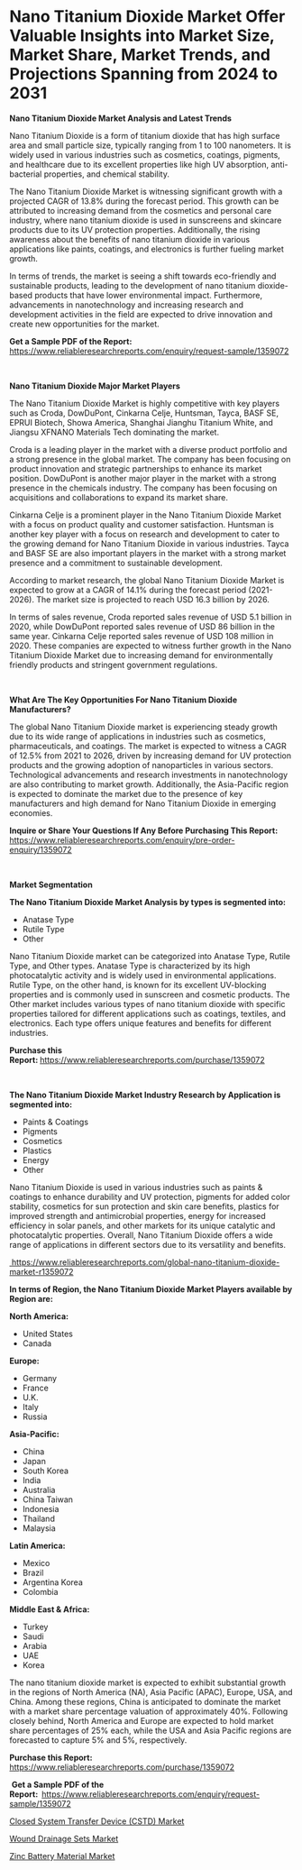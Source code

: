 <p><h1>Nano Titanium Dioxide Market Offer Valuable Insights into Market Size, Market Share, Market Trends, and Projections Spanning from 2024 to 2031</h1></p><p><strong>Nano Titanium Dioxide Market Analysis and Latest Trends</strong></p>
<p><p>Nano Titanium Dioxide is a form of titanium dioxide that has high surface area and small particle size, typically ranging from 1 to 100 nanometers. It is widely used in various industries such as cosmetics, coatings, pigments, and healthcare due to its excellent properties like high UV absorption, anti-bacterial properties, and chemical stability.</p><p>The Nano Titanium Dioxide Market is witnessing significant growth with a projected CAGR of 13.8% during the forecast period. This growth can be attributed to increasing demand from the cosmetics and personal care industry, where nano titanium dioxide is used in sunscreens and skincare products due to its UV protection properties. Additionally, the rising awareness about the benefits of nano titanium dioxide in various applications like paints, coatings, and electronics is further fueling market growth.</p><p>In terms of trends, the market is seeing a shift towards eco-friendly and sustainable products, leading to the development of nano titanium dioxide-based products that have lower environmental impact. Furthermore, advancements in nanotechnology and increasing research and development activities in the field are expected to drive innovation and create new opportunities for the market.</p></p>
<p><strong>Get a Sample PDF of the Report:&nbsp;</strong> <a href="https://www.reliableresearchreports.com/enquiry/request-sample/1359072">https://www.reliableresearchreports.com/enquiry/request-sample/1359072</a></p>
<p>&nbsp;</p>
<p><strong>Nano Titanium Dioxide Major Market Players</strong></p>
<p><p>The Nano Titanium Dioxide Market is highly competitive with key players such as Croda, DowDuPont, Cinkarna Celje, Huntsman, Tayca, BASF SE, EPRUI Biotech, Showa America, Shanghai Jianghu Titanium White, and Jiangsu XFNANO Materials Tech dominating the market. </p><p>Croda is a leading player in the market with a diverse product portfolio and a strong presence in the global market. The company has been focusing on product innovation and strategic partnerships to enhance its market position. DowDuPont is another major player in the market with a strong presence in the chemicals industry. The company has been focusing on acquisitions and collaborations to expand its market share.</p><p>Cinkarna Celje is a prominent player in the Nano Titanium Dioxide Market with a focus on product quality and customer satisfaction. Huntsman is another key player with a focus on research and development to cater to the growing demand for Nano Titanium Dioxide in various industries. Tayca and BASF SE are also important players in the market with a strong market presence and a commitment to sustainable development.</p><p>According to market research, the global Nano Titanium Dioxide Market is expected to grow at a CAGR of 14.1% during the forecast period (2021-2026). The market size is projected to reach USD 16.3 billion by 2026. </p><p>In terms of sales revenue, Croda reported sales revenue of USD 5.1 billion in 2020, while DowDuPont reported sales revenue of USD 86 billion in the same year. Cinkarna Celje reported sales revenue of USD 108 million in 2020. These companies are expected to witness further growth in the Nano Titanium Dioxide Market due to increasing demand for environmentally friendly products and stringent government regulations.</p></p>
<p>&nbsp;</p>
<p><strong>What Are The Key Opportunities For Nano Titanium Dioxide Manufacturers?</strong></p>
<p><p>The global Nano Titanium Dioxide market is experiencing steady growth due to its wide range of applications in industries such as cosmetics, pharmaceuticals, and coatings. The market is expected to witness a CAGR of 12.5% from 2021 to 2026, driven by increasing demand for UV protection products and the growing adoption of nanoparticles in various sectors. Technological advancements and research investments in nanotechnology are also contributing to market growth. Additionally, the Asia-Pacific region is expected to dominate the market due to the presence of key manufacturers and high demand for Nano Titanium Dioxide in emerging economies.</p></p>
<p><strong>Inquire or Share Your Questions If Any Before Purchasing This Report:</strong> <a href="https://www.reliableresearchreports.com/enquiry/pre-order-enquiry/1359072">https://www.reliableresearchreports.com/enquiry/pre-order-enquiry/1359072</a></p>
<p>&nbsp;</p>
<p><strong>Market Segmentation</strong></p>
<p><strong>The Nano Titanium Dioxide Market Analysis by types is segmented into:</strong></p>
<p><ul><li>Anatase Type</li><li>Rutile Type</li><li>Other</li></ul></p>
<p><p>Nano Titanium Dioxide market can be categorized into Anatase Type, Rutile Type, and Other types. Anatase Type is characterized by its high photocatalytic activity and is widely used in environmental applications. Rutile Type, on the other hand, is known for its excellent UV-blocking properties and is commonly used in sunscreen and cosmetic products. The Other market includes various types of nano titanium dioxide with specific properties tailored for different applications such as coatings, textiles, and electronics. Each type offers unique features and benefits for different industries.</p></p>
<p><strong>Purchase this Report:&nbsp;</strong><a href="https://www.reliableresearchreports.com/purchase/1359072">https://www.reliableresearchreports.com/purchase/1359072</a></p>
<p>&nbsp;</p>
<p><strong>The Nano Titanium Dioxide Market Industry Research by Application is segmented into:</strong></p>
<p><ul><li>Paints & Coatings</li><li>Pigments</li><li>Cosmetics</li><li>Plastics</li><li>Energy</li><li>Other</li></ul></p>
<p><p>Nano Titanium Dioxide is used in various industries such as paints & coatings to enhance durability and UV protection, pigments for added color stability, cosmetics for sun protection and skin care benefits, plastics for improved strength and antimicrobial properties, energy for increased efficiency in solar panels, and other markets for its unique catalytic and photocatalytic properties. Overall, Nano Titanium Dioxide offers a wide range of applications in different sectors due to its versatility and benefits.</p></p>
<p><a href="https://www.reliableresearchreports.com/global-nano-titanium-dioxide-market-r1359072">&nbsp;https://www.reliableresearchreports.com/global-nano-titanium-dioxide-market-r1359072</a></p>
<p><strong>In terms of Region, the Nano Titanium Dioxide Market Players available by Region are:</strong></p>
<p>
    <p> <strong> North America: </strong>
        <ul>
            <li>United States</li>
            <li>Canada</li>
        </ul>
        </p> 
    <p> <strong> Europe: </strong>
        <ul>
            <li>Germany</li>
            <li>France</li>
            <li>U.K.</li>
            <li>Italy</li>
            <li>Russia</li>
        </ul>
        </p> 
    <p> <strong> Asia-Pacific: </strong>
        <ul>
            <li>China</li>
            <li>Japan</li>
            <li>South Korea</li>
            <li>India</li>
            <li>Australia</li>
            <li>China Taiwan</li>
            <li>Indonesia</li>
            <li>Thailand</li>
            <li>Malaysia</li>
        </ul>
        </p> 
    <p> <strong> Latin America: </strong>
        <ul>
            <li>Mexico</li>
            <li>Brazil</li>
            <li>Argentina Korea</li>
            <li>Colombia</li>
        </ul>
        </p> 
    <p> <strong> Middle East & Africa: </strong>
        <ul>
            <li>Turkey</li>
            <li>Saudi</li>
            <li>Arabia</li>
            <li>UAE</li>
            <li>Korea</li>
        </ul>
    </p>
    </p>
<p><p>The nano titanium dioxide market is expected to exhibit substantial growth in the regions of North America (NA), Asia Pacific (APAC), Europe, USA, and China. Among these regions, China is anticipated to dominate the market with a market share percentage valuation of approximately 40%. Following closely behind, North America and Europe are expected to hold market share percentages of 25% each, while the USA and Asia Pacific regions are forecasted to capture 5% and 5%, respectively.</p></p>
<p><strong>Purchase this Report: </strong><a href="https://www.reliableresearchreports.com/purchase/1359072">https://www.reliableresearchreports.com/purchase/1359072</a></p>
<p>&nbsp;<strong>Get a Sample PDF of the Report:&nbsp;&nbsp;</strong><a href="https://www.reliableresearchreports.com/enquiry/request-sample/1359072">https://www.reliableresearchreports.com/enquiry/request-sample/1359072</a></p>
<p><strong></strong></p>
<p><p><a href="https://www.linkedin.com/pulse/closed-system-transfer-device-cstd-market-comprehensive-assessment-cx1ye">Closed System Transfer Device (CSTD) Market</a></p><p><a href="https://www.linkedin.com/pulse/wound-drainage-sets-market-size-outlook-forecast-2024-2031-ij3we">Wound Drainage Sets Market</a></p><p><a href="https://www.linkedin.com/pulse/zinc-battery-material-market-insight-trends-growth-forecasted-0kxbe">Zinc Battery Material Market</a></p></p>